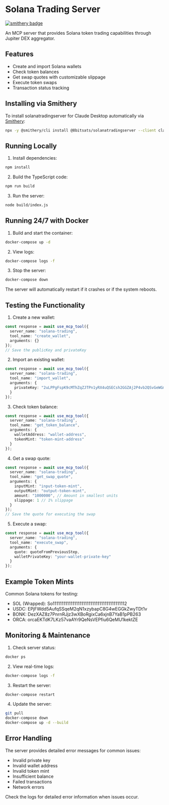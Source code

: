 # Solana Trading Server

[![smithery badge](https://smithery.ai/badge/@8bitsats/solanatradingserver)](https://smithery.ai/server/@8bitsats/solanatradingserver)

An MCP server that provides Solana token trading capabilities through Jupiter DEX aggregator.

## Features

- Create and import Solana wallets
- Check token balances
- Get swap quotes with customizable slippage
- Execute token swaps
- Transaction status tracking

## Installing via Smithery

To install solanatradingserver for Claude Desktop automatically via [Smithery](https://smithery.ai/server/@8bitsats/solanatradingserver):

```bash
npx -y @smithery/cli install @8bitsats/solanatradingserver --client claude
```

## Running Locally

1. Install dependencies:
```bash
npm install
```

2. Build the TypeScript code:
```bash
npm run build
```

3. Run the server:
```bash
node build/index.js
```

## Running 24/7 with Docker

1. Build and start the container:
```bash
docker-compose up -d
```

2. View logs:
```bash
docker-compose logs -f
```

3. Stop the server:
```bash
docker-compose down
```

The server will automatically restart if it crashes or if the system reboots.

## Testing the Functionality

1. Create a new wallet:
```typescript
const response = await use_mcp_tool({
  server_name: "solana-trading",
  tool_name: "create_wallet",
  arguments: {}
});
// Save the publicKey and privateKey
```

2. Import an existing wallet:
```typescript
const response = await use_mcp_tool({
  server_name: "solana-trading",
  tool_name: "import_wallet",
  arguments: {
    privateKey: "2uLPPgFspK9cMThZqZJTPn1yRX4uQSECsh2GGZAj2P4vb2QSvGeWGmb8kSqLWNV9E8W4pBZTeCuAfyAiA4odn37m"
  }
});
```

3. Check token balance:
```typescript
const response = await use_mcp_tool({
  server_name: "solana-trading",
  tool_name: "get_token_balance",
  arguments: {
    walletAddress: "wallet-address",
    tokenMint: "token-mint-address"
  }
});
```

4. Get a swap quote:
```typescript
const response = await use_mcp_tool({
  server_name: "solana-trading",
  tool_name: "get_swap_quote",
  arguments: {
    inputMint: "input-token-mint",
    outputMint: "output-token-mint",
    amount: "1000000", // Amount in smallest units
    slippage: 1 // 1% slippage
  }
});
// Save the quote for executing the swap
```

5. Execute a swap:
```typescript
const response = await use_mcp_tool({
  server_name: "solana-trading",
  tool_name: "execute_swap",
  arguments: {
    quote: quoteFromPreviousStep,
    walletPrivateKey: "your-wallet-private-key"
  }
});
```

## Example Token Mints

Common Solana tokens for testing:

- SOL (Wrapped): So11111111111111111111111111111111111111112
- USDC: EPjFWdd5AufqSSqeM2qN1xzybapC8G4wEGGkZwyTDt1v
- BONK: DezXAZ8z7PnrnRJjz3wXBoRgixCa6xjnB7YaB1pPB263
- ORCA: orcaEKTdK7LKz57vaAYr9QeNsVEPfiu6QeMU1kektZE

## Monitoring & Maintenance

1. Check server status:
```bash
docker ps
```

2. View real-time logs:
```bash
docker-compose logs -f
```

3. Restart the server:
```bash
docker-compose restart
```

4. Update the server:
```bash
git pull
docker-compose down
docker-compose up -d --build
```

## Error Handling

The server provides detailed error messages for common issues:

- Invalid private key
- Invalid wallet address
- Invalid token mint
- Insufficient balance
- Failed transactions
- Network errors

Check the logs for detailed error information when issues occur.
